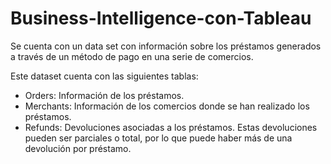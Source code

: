 # Business-Intelligence-con-Tableau
Se cuenta con un data set con información sobre los préstamos generados a través de un método de pago en una serie de comercios. 

Este dataset cuenta con las siguientes tablas:
- Orders: Información de los préstamos.
- Merchants: Información de los comercios donde se han realizado los préstamos.
- Refunds: Devoluciones asociadas a los préstamos. Estas devoluciones pueden ser
parciales o total, por lo que puede haber más de una devolución por préstamo.


